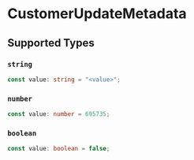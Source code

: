 # CustomerUpdateMetadata


## Supported Types

### `string`

```typescript
const value: string = "<value>";
```

### `number`

```typescript
const value: number = 695735;
```

### `boolean`

```typescript
const value: boolean = false;
```

